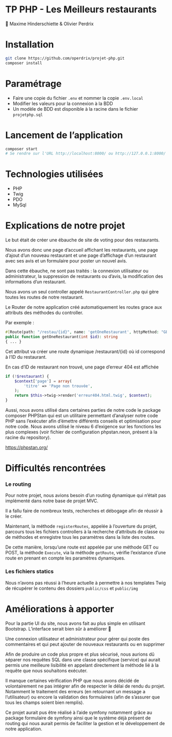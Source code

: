 # TP PHP - Les Meilleurs restaurants

<aside>
👬 Maxime Hinderschiette & Olivier Perdrix

</aside>

# Installation

```bash
git clone https://github.com/operdrix/projet-php.git
composer install
```

# Paramétrage

- Faire une copie du fichier `.env` et nommer la copie `.env.local`
- Modifier les valeurs pour la connexion à la BDD
- Un modèle de BDD est disponible à la racine dans le fichier `projetphp.sql`

# Lancement de l’application

```bash
composer start
# Se rendre sur l'URL http://localhost:8000/ ou http://127.0.0.1:8000/
```

# Technologies utilisées

- PHP
- Twig
- PDO
- MySql

# Explications de notre projet

Le but était de créer une ébauche de site de voting pour des restaurants.

Nous avons donc une page d’accueil affichant les restaurants, une page d’ajout d’un nouveau restaurant et une page d’affichage d’un restaurant avec ses avis et un formulaire pour poster un nouvel avis.

Dans cette ébauche, ne sont pas traités : la connexion utilisateur ou administrateur, la suppression de restaurants ou d’avis, la modification des informations d’un restaurant.

Nous avons un seul controller appelé `RestaurantController.php` qui gère toutes les routes de notre restaurant.

Le Router de notre application créé automatiquement les routes grace aux attributs des méthodes du controller.

Par exemple :

```php
#[Route(path: "/restau/{id}", name: 'getOneRestaurant', httpMethod: "GET")]
public function getOneRestaurant(int $id): string
{ ... }
```

Cet attribut va créer une route dynamique /restaurant/{id} où id correspond à l’ID du restaurant.

En cas d’ID de restaurant non trouvé, une page d’erreur 404 est affichée

```php
if (!$restaurant) {
	$context['page'] = array(
		'titre' => 'Page non trouvée',
	);
	return $this->twig->render('erreur404.html.twig', $context);
}
```

Aussi, nous avons utilisé dans certaines parties de notre code le package composer PHPStan qui est un utilitaire permettant d’analyser notre code PHP sans l’exécuter afin d’émettre différents conseils et optimisation pour notre code. Nous avons utilisé le niveau 6 d’exigence sur les fonctions les plus complexes (voir fichier de configuration phpstan.neon, présent à la racine du repository).

https://phpstan.org/

# Difficultés rencontrées

### Le routing

Pour notre projet, nous avions besoin d’un routing dynamique qui n’était pas implémenté dans notre base de projet MVC.

Il a fallu faire de nombreux tests, recherches et débogage afin de réussir à le créer.

Maintenant, la méthode `registerRoutes`, appelée à l’ouverture du projet, parcours tous les fichiers controllers à la recherche d’attributs de classe ou de méthodes et enregistre tous les paramètres dans la liste des routes.

De cette manière, lorsqu’une route est appelée par une méthode GET ou POST, la méthode `Execute`, via la méthode `getRoute`, vérifie l’existance d’une route en prenant en compte les paramètres dynamiques.

### Les fichiers statics

Nous n’avons pas réussi à l’heure actuelle à permettre à nos templates Twig de récupérer le contenu des dossiers `public/css` et `public/img`

# Améliorations à apporter

Pour la partie UI du site, nous avons fait au plus simple en utilisant Bootstrap. L’interface serait bien sûr à améliorer 🙂

Une connexion utilisateur et administrateur pour gérer qui poste des commentaires et qui peut ajouter de nouveaux restaurants ou en supprimer

Afin de produire un code plus propre et plus sécurisé, nous aurions dû séparer nos requêtes SQL dans une classe spécifique (service) qui aurait permis une meilleure lisibilité en appelant directement la méthode lié à la requête que nous souhaitons exécuter.

Il manque certaines vérification PHP que nous avons décidé de volontairement ne pas intégrer afin de respecter le délai de rendu du projet. Notamment le traitement des erreurs (en retournant un message a l’utilisateur) ou encore la validation des formulaires (afin de s’assurer que tous les champs soient bien remplis).

Ce projet aurait pus être réalisé à l’aide symfony notamment grâce au package formulaire de symfony ainsi que le système déjà présent de routing qui nous aurait permis de faciliter la gestion et le développement de notre application.
